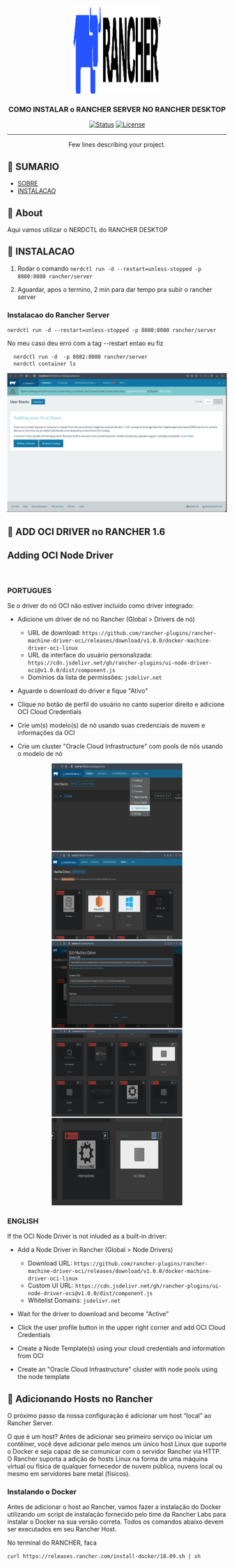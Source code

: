 <p align="center">
  <a href="" rel="noopener">
 <img width=200px height=200px src="img/rancher-logo-horiz-color.svg" alt="Project logo"></a>
</p>

<h3 align="center">COMO INSTALAR o RANCHER SERVER NO RANCHER DESKTOP</h3>

<div align="center">

[![Status](https://img.shields.io/badge/status-active-success.svg)]()
[![License](https://img.shields.io/badge/license-MIT-blue.svg)](/LICENSE)

</div>

---

<p align="center"> Few lines describing your project.
    <br> 
</p>

## 📝 SUMARIO

- [SOBRE](#sobre)
- [INSTALACAO](#instalacao)


## 🧐 About <a name = "about"></a>

Aqui vamos utilizar o NERDCTL do RANCHER DESKTOP

## 🏁 INSTALACAO <a name = "instalacao"></a>

1. Rodar o comando ```nerdctl run -d --restart=unless-stopped -p 8080:8080 rancher/server```

2. Aguardar, apos o termino, 2 min para dar tempo pra subir o rancher server

### Instalacao do Rancher Server


```
nerdctl run -d --restart=unless-stopped -p 8080:8080 rancher/server
```

No meu caso deu erro com a tag --restart entao eu fiz
```
  nerdctl run -d  -p 8082:8080 rancher/server
  nerdctl container ls
```

<p align="center">
  <a href="" rel="noopener">
 <img   src="img/01-rancher-server.png" alt="Project logo"></a>
</p>



## 🧐 ADD OCI DRIVER no RANCHER 1.6 <a name = "about"></a>
##  Adding OCI Node Driver

</br>

### PORTUGUES 

Se o driver do nó OCI não estiver incluído como driver integrado:

* Adicione um driver de nó no Rancher (Global > Drivers de nó)
   * URL de download:
     `https://github.com/rancher-plugins/rancher-machine-driver-oci/releases/download/v1.0.0/docker-machine-driver-oci-linux`
   * URL da interface do usuário personalizada:
     `https://cdn.jsdelivr.net/gh/rancher-plugins/ui-node-driver-oci@v1.0.0/dist/component.js`
   * Domínios da lista de permissões:
     `jsdelivr.net`

* Aguarde o download do driver e fique "Ativo"
* Clique no botão de perfil do usuário no canto superior direito e adicione OCI Cloud Credentials
* Crie um(s) modelo(s) de nó usando suas credenciais de nuvem e informações da OCI
* Crie um cluster "Oracle Cloud Infrastructure" com pools de nós usando o modelo de nó

<p align="center">
  <img width=300px height=200px src="img/01-driver-oci.png" alt="Project logo"> <img width=300px height=200px src="img/02-driver-oci.png" alt="Project logo"><img width=300px height=200px src="img/03-driver-oci.png" alt="Project logo"> <img width=300px height=200px src="img/04-driver-oci.png" alt="Project logo"><img width=300px height=200px src="img/05-driver-oci.png" alt="Project logo"></a>
</p>

###  ENGLISH 
If the OCI Node Driver is not inluded as a built-in driver:

* Add a Node Driver in Rancher (Global > Node Drivers)
  * Download URL:
    `https://github.com/rancher-plugins/rancher-machine-driver-oci/releases/download/v1.0.0/docker-machine-driver-oci-linux`
  * Custom UI URL:
    `https://cdn.jsdelivr.net/gh/rancher-plugins/ui-node-driver-oci@v1.0.0/dist/component.js`
  * Whitelist Domains:
    `jsdelivr.net`

* Wait for the driver to download and become "Active"
* Click the user profile button in the upper right corner and add OCI Cloud Credentials
* Create a Node Template(s) using your cloud credentials and information from OCI
* Create an "Oracle Cloud Infrastructure" cluster with node pools using the node template




## 🧐 Adicionando Hosts no Rancher
 <a name = "add-host"></a>

O próximo passo da nossa configuração é adicionar um host “local” ao Rancher Server.

O que é um host? Antes de adicionar seu primeiro serviço ou iniciar um contêiner, você deve adicionar pelo menos um único host Linux que suporte o Docker e seja capaz de se comunicar com o servidor Rancher via HTTP. O Rancher suporta a adição de hosts Linux na forma de uma máquina virtual ou física de qualquer fornecedor de nuvem pública, nuvens local ou mesmo em servidores bare metal (físicos).

### Instalando o Docker

Antes de adicionar o host ao Rancher, vamos fazer a instalação do Docker utilizando um script de instalação fornecido pelo time da Rancher Labs para instalar o Docker na sua versão correta. Todos os comandos abaixo devem ser executados em seu Rancher Host.

  
  No terminal do RANCHER, faca
  ```
  curl https://releases.rancher.com/install-docker/18.09.sh | sh
  ```